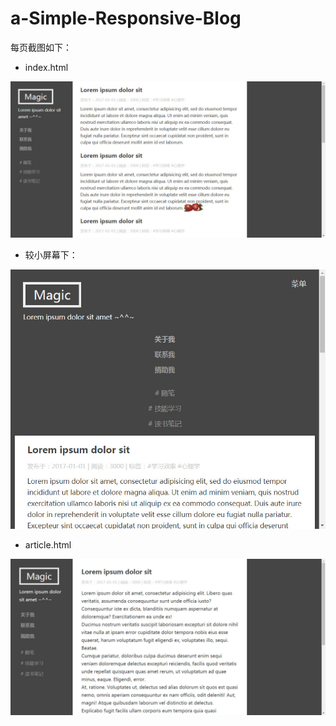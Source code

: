 # a-Simple-Responsive-Blog

每页截图如下：

* index.html

![主页](https://raw.githubusercontent.com/magicmai/demos/master/a-simple-responsive-blog/%E9%A1%B5%E9%9D%A2%E6%88%AA%E5%9B%BE/index.jpg)

* 较小屏幕下：

![响应式页](https://raw.githubusercontent.com/magicmai/demos/master/a-simple-responsive-blog/%E9%A1%B5%E9%9D%A2%E6%88%AA%E5%9B%BE/mobile.jpg)

* article.html

![文章页](https://raw.githubusercontent.com/magicmai/demos/master/a-simple-responsive-blog/%E9%A1%B5%E9%9D%A2%E6%88%AA%E5%9B%BE/article.jpg)
